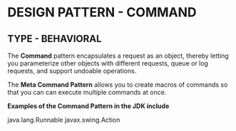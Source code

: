 DESIGN PATTERN - COMMAND
==============
TYPE - BEHAVIORAL
--------------

The **Command** pattern encapsulates a request as an object, thereby letting you parameterize other objects with 
different requests, queue or log requests, and support undoable operations.

The **Meta Command Pattern** allows you to create macros of commands so that you can can execute multiple commands at once.

**Examples of the Command Pattern in the JDK include**

java.lang.Runnable
javax.swing.Action
